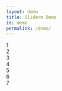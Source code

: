```yaml
---
layout: demo
title: Sliderm Demo
id: demo
permalink: /demo/
---
```

<div class="demo-wrapper">
    <div id="demo-slider" class="sliderm">
        <div class="sliderm__slider">
            <div class="sliderm__slides">
                <div class="sliderm__slide"><div class="demo__box"><span>1</span></div></div>
                <div class="sliderm__slide"><div class="demo__box"><span>2</span></div></div>
                <div class="sliderm__slide"><div class="demo__box"><span>3</span></div></div>
                <div class="sliderm__slide"><div class="demo__box"><span>4</span></div></div>
                <div class="sliderm__slide"><div class="demo__box"><span>5</span></div></div>
                <div class="sliderm__slide"><div class="demo__box"><span>6</span></div></div>
                <div class="sliderm__slide"><div class="demo__box"><span>7</span></div></div>
            </div>
        </div>
    </div>
</div>

<script>
  const sliderm = new Sliderm('#demo-slider');
</script>